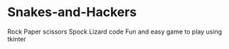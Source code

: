 # Snakes-and-Hackers
Rock Paper scissors Spock Lizard code  Fun and easy game to play using tkinter

